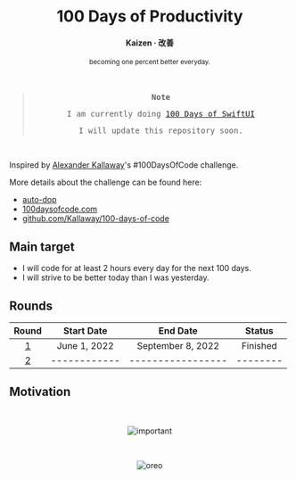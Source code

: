 <div align="center">
  <h1>100 Days of Productivity</h1>
  <h4>Kaizen · 改善</h4>
  <sub>becoming one percent better everyday.</sub>
</div>

</br>
</br>

<samp align="center">

> **Note**
>
> I am currently doing [100 Days of SwiftUI](https://github.com/plskz/100SwiftUI/)
>
> I will update this repository soon.

</samp>

</br>

Inspired by [Alexander Kallaway](https://github.com/Kallaway)'s #100DaysOfCode challenge.

More details about the challenge can be found here:

- [auto-dop](https://github.com/Erutidians/auto-dop)
- [100daysofcode.com](http://100daysofcode.com/)
- [github.com/Kallaway/100-days-of-code](https://github.com/Kallaway/100-days-of-code)

## Main target

- I will code for at least 2 hours every day for the next 100 days.
- I will strive to be better today than I was yesterday.

## Rounds

|         Round          |  Start Date  |     End Date      |  Status  |
| :--------------------: | :----------: | :---------------: | :------: |
| [1](Round-1/README.md) | June 1, 2022 | September 8, 2022 | Finished |
| [2](Round-2/README.md) | ------------ | ----------------- | -------- |

## Motivation

</br>

<div align="center">

![important](https://user-images.githubusercontent.com/57343545/190352028-e1b321f7-206a-4e3b-b2a1-112cdb86f003.png)

</br>

![oreo](https://user-images.githubusercontent.com/57343545/190352035-a19ee90c-e097-4e93-8839-8e117d80852f.png)

</div>

